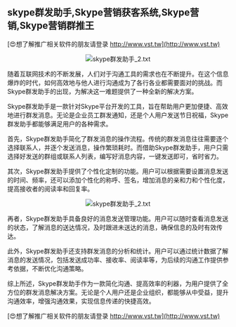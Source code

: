 ## **skype群发助手,Skype营销获客系统,Skype营销,Skype营销群推王**

[😍想了解推广相关软件的朋友请登录 http://www.vst.tw](http://www.vst.tw)

 <center><img src="https://vst.tw/MP4/tuiguang/png/8.png" alt="skype群发助手_2.txt"></center>

随着互联网技术的不断发展，人们对于沟通工具的需求也在不断提升。在这个信息爆炸的时代，如何高效地与他人进行沟通成为了各行各业都需要面对的挑战。而Skype群发助手的出现，为解决这一难题提供了一种全新的解决方案。

Skype群发助手是一款针对Skype平台开发的工具，旨在帮助用户更加便捷、高效地进行群发消息。无论是企业员工群发通知，还是个人用户发送节日祝福，Skype群发助手都能够满足用户的各种需求。

首先，Skype群发助手简化了群发消息的操作流程。传统的群发消息往往需要逐个选择联系人，并逐个发送消息，操作繁琐耗时。而借助Skype群发助手，用户只需选择好发送的群组或联系人列表，编写好消息内容，一键发送即可，省时省力。

其次，Skype群发助手提供了个性化定制的功能。用户可以根据需要设置消息发送的时间、频率，还可以添加个性化的称呼、签名，增加消息的亲和力和个性化度，提高接收者的阅读率和回复率。

 <center><img src="https://vst.tw/MP4/tuiguang/png/0.png" alt="skype群发助手_2.txt"></center>

再者，Skype群发助手具备良好的消息发送管理功能。用户可以随时查看消息发送的状态，了解消息的送达情况，及时跟进未送达的消息，确保信息的及时有效传达。

此外，Skype群发助手还支持群发消息的分析和统计。用户可以通过统计数据了解消息的发送情况，包括发送成功率、接收率、阅读率等，为后续的沟通工作提供参考依据，不断优化沟通策略。

综上所述，Skype群发助手作为一款简化沟通、提高效率的利器，为用户提供了全方位的群发消息解决方案。无论是个人用户还是企业组织，都能够从中受益，提升沟通效率，增强沟通效果，实现信息传递的快捷高效。

[😍想了解推广相关软件的朋友请登录 http://www.vst.tw](http://www.vst.tw)



